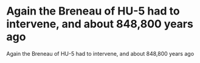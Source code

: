 # Again the Breneau of HU-5 had to intervene, and about 848,800 years ago

Again the Breneau of HU-5 had to intervene, and about 848,800 years ago